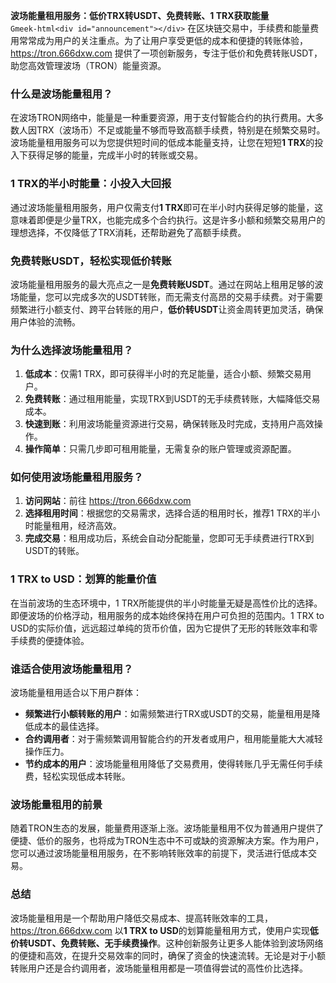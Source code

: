 **波场能量租用服务：低价TRX转USDT、免费转账、1 TRX获取能量**  
`Gmeek-html<div id="announcement"></div>`
在区块链交易中，手续费和能量费用常常成为用户的关注重点。为了让用户享受更低的成本和便捷的转账体验，https://tron.666dxw.com 提供了一项创新服务，专注于低价和免费转账USDT，助您高效管理波场（TRON）能量资源。

### 什么是波场能量租用？  

在波场TRON网络中，能量是一种重要资源，用于支付智能合约的执行费用。大多数人因TRX（波场币）不足或能量不够而导致高额手续费，特别是在频繁交易时。波场能量租用服务可以为您提供短时间的低成本能量支持，让您在短短**1 TRX**的投入下获得足够的能量，完成半小时的转账或交易。  

### 1 TRX的半小时能量：小投入大回报  

通过波场能量租用服务，用户仅需支付**1 TRX**即可在半小时内获得足够的能量，这意味着即便是少量TRX，也能完成多个合约执行。这是许多小额和频繁交易用户的理想选择，不仅降低了TRX消耗，还帮助避免了高额手续费。

### 免费转账USDT，轻松实现低价转账  

波场能量租用服务的最大亮点之一是**免费转账USDT**。通过在网站上租用足够的波场能量，您可以完成多次的USDT转账，而无需支付高昂的交易手续费。对于需要频繁进行小额支付、跨平台转账的用户，**低价转USDT**让资金周转更加灵活，确保用户体验的流畅。

### 为什么选择波场能量租用？  

1. **低成本**：仅需1 TRX，即可获得半小时的充足能量，适合小额、频繁交易用户。
2. **免费转账**：通过租用能量，实现TRX到USDT的无手续费转账，大幅降低交易成本。
3. **快速到账**：利用波场能量资源进行交易，确保转账及时完成，支持用户高效操作。
4. **操作简单**：只需几步即可租用能量，无需复杂的账户管理或资源配置。

### 如何使用波场能量租用服务？  

1. **访问网站**：前往 https://tron.666dxw.com
2. **选择租用时间**：根据您的交易需求，选择合适的租用时长，推荐1 TRX的半小时能量租用，经济高效。
3. **完成交易**：租用成功后，系统会自动分配能量，您即可无手续费进行TRX到USDT的转账。

### 1 TRX to USD：划算的能量价值  

在当前波场的生态环境中，1 TRX所能提供的半小时能量无疑是高性价比的选择。即便波场的价格浮动，租用服务的成本始终保持在用户可负担的范围内。1 TRX to USD的实际价值，远远超过单纯的货币价值，因为它提供了无形的转账效率和零手续费的便捷体验。

### 谁适合使用波场能量租用？  

波场能量租用适合以下用户群体：

- **频繁进行小额转账的用户**：如需频繁进行TRX或USDT的交易，能量租用是降低成本的最佳选择。
- **合约调用者**：对于需频繁调用智能合约的开发者或用户，租用能量能大大减轻操作压力。
- **节约成本的用户**：波场能量租用降低了交易费用，使得转账几乎无需任何手续费，轻松实现低成本转账。

### 波场能量租用的前景  

随着TRON生态的发展，能量费用逐渐上涨。波场能量租用不仅为普通用户提供了便捷、低价的服务，也将成为TRON生态中不可或缺的资源解决方案。作为用户，您可以通过波场能量租用服务，在不影响转账效率的前提下，灵活进行低成本交易。

### 总结  

波场能量租用是一个帮助用户降低交易成本、提高转账效率的工具，https://tron.666dxw.com 以**1 TRX to USD**的划算能量租用方式，使用户实现**低价转USDT、免费转账、无手续费操作**。这种创新服务让更多人能体验到波场网络的便捷和高效，在提升交易效率的同时，确保了资金的快速流转。无论是对于小额转账用户还是合约调用者，波场能量租用都是一项值得尝试的高性价比选择。